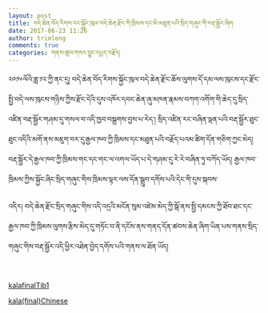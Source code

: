 ```yaml
---
layout: post
title: བདེ་ཆེན་བོད་རིགས་རང་སྐྱོང་ཁུལ་བདེ་ཆེན་རྫོང་གི་ཁྲིམས་དང་མི་མཐུན་པའི་སྲིད་གཞུང་གི་བརྡ་སྦྱོར་ཞིག
date: 2017-06-23 11:26
author: trimleng
comments: true
categories: གནས་ཚུལ་གསར་བྱུང་དཔྱད་བརྗོད།
---
```

<span style="font-weight: 400;">༢༠༡༦ལོའི་ཟླ་༡༢་ཀྱི་ནང་དུ། བདེ་ཆེན་བོད་རིགས་སྐྱོང་ཁུལ་བདེ་ཆེན་རྫོང་ཆོས་ལུགས་དོ་དམ་ལས་ཁུངས་དང་རྫོང་སྤྱི་བདེ་ལས་ཁུངས་གཉིས་ཀྱིས་རྫོང་དེའི་དུས་འཁོར་དབང་ཆེན་ཞུ་མཁན་རྣམས་བཀག་འགོག་གི་ཆེད་དུ་སྲིད་འཛིན་བརྡ་སྦྱོར་གཤམ་དུ་གསལ་བ་འདི་ཁྱབ་བསྒྲགས་བྱས་པ་རེད་། སྲིད་འཛིན་རང་བཞིན་ལྡན་པའི་བརྡ་སྦྱོར་ཐུང་ཐུང་འདིའི་མགོ་ནས་མཇུག་བར་དུ་རྒྱལ་ཁབ་ཀྱི་ཁྲིམས་དང་མཐུན་པའི་བརྗོད་པའམ་ཚིག་དོན་གཅིག་ཀྱང་མེད། བརྡ་སྦྱོར་དེ་རྒྱལ་ཁབ་ཀྱི་ཁྲིམས་གང་དང་གང་ལ་འགལ་ཡོད་པ་དེ་གཤམ་དུ་རེ་རེ་བཞིན་ཏུ་བཀོད་ཡོད། རྒྱལ་ཁབ་ཁྲིམས་ཀྱིས་སྐྱོང་ཞིང་སྲིད་གཞུང་གིས་ཁྲིམས་ལྟར་ལས་དོན་སྒྲུབ་དགོས་པའི་དེང་གི་དུས་སྐབས་</span>

<!--more-->

<span style="font-weight: 400;">འདིར། བདེ་ཆེན་རྫོང་སྲིད་གཞུང་གིས་འདི་འདྲའི་མངོན་སུམ་འཛེམ་མེད་ཀྱི་སྒོ་ནས་སྤྱི་དམངས་ཀྱི་ཐོབ་ཐང་དང་རྒྱལ་ཁབ་ཀྱི་ཁྲིམས་ལུགས་རྩིས་མེད་དུ་གཏོང་བ་ནི་དངོས་ནས་གནད་དོན་ཚབས་ཆེན་ཞིག་ཡིན་པས་གནས་སྲིད་གཞུང་གིས་བརྡ་སྦྱོར་འདི་ཕྱིར་འཐེན་བྱེད་དགོས་པའི་གནས་ལ་ཐོན་ཡོད། </span>

&nbsp;

<a href="http://trimleng.cn/wp-content/uploads/2017/06/kalafinalTib1.pdf">kalafinalTib1</a>

<a href="http://trimleng.cn/wp-content/uploads/2017/06/kalafinalChinese.pdf">kala(final)Chinese</a>
